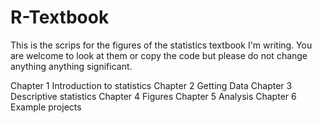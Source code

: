 # R-Textbook
This is the scrips for the figures of the statistics textbook I'm writing. You are welcome to look at them or copy the code but please do not change anything anything significant.

Chapter 1 Introduction to statistics
Chapter 2 Getting Data
Chapter 3 Descriptive statistics
Chapter 4 Figures
Chapter 5 Analysis
Chapter 6 Example projects
